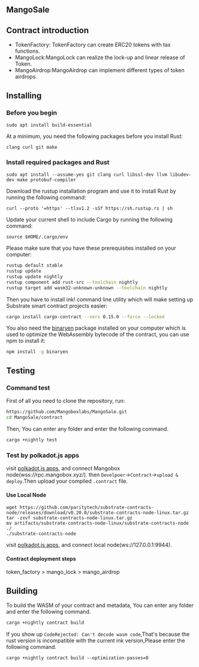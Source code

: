 ## MangoSale

## Contract introduction
- TokenFactory: TokenFactory can create ERC20 tokens with tax functions.
- MangoLock:MangoLock can realize the lock-up and linear release of Token.
- MangoAirdrop:MangoAirdrop can implement different types of token airdrops.


## Installing
### Before you begin
```
sudo apt install build-essential
```

At a minimum, you need the following packages before you install Rust:

```
clang curl git make
```
### Install required packages and Rust
```
sudo apt install --assume-yes git clang curl libssl-dev llvm libudev-dev make protobuf-compiler
```

Download the rustup installation program and use it to install Rust by running the following command:
```
curl --proto '=https' --tlsv1.2 -sSf https://sh.rustup.rs | sh
```
Update your current shell to include Cargo by running the following command:
```
source $HOME/.cargo/env
```
Please make sure that you have these prerequisites installed on your computer:

```bash
rustup default stable
rustup update
rustup update nightly
rustup component add rust-src --toolchain nightly
rustup target add wasm32-unknown-unknown --toolchain nightly
```

Then you have to install ink! command line utility which will make setting up Substrate smart contract projects easier:

```bash
cargo install cargo-contract --vers 0.15.0 --force --locked
```

You also need the [binaryen](https://github.com/WebAssembly/binaryen) package installed on your computer which is used to optimize the WebAssembly bytecode of the contract, you can use npm to install it:

```bash
npm install -g binaryen
```

## Testing
### Command  test
First of all you need to clone the repository, run:

```bash
https://github.com/Mangoboxlabs/MangoSale.git
cd MangoSale/contract
```

Then, You can enter any folder and enter the following command.

```bash
cargo +nightly test
```
### Test by polkadot.js apps
visit [polkadot.js apps](https://polkadot.js.org/apps/), and connect Mangobox node(wss://rpc.mangobox.xyz/).
then `Develpoer`->`Contract`->`upload & deploy`.Then upload your compiled `.contract` file.
#### Use Local Node
```
wget https://github.com/paritytech/substrate-contracts-node/releases/download/v0.20.0/substrate-contracts-node-linux.tar.gz
tar -zxvf substrate-contracts-node-linux.tar.gz
mv artifacts/substrate-contracts-node-linux/substrate-contracts-node ./
./substrate-contracts-node
```
visit [polkadot.js apps](https://polkadot.js.org/apps/), and connect local node(ws://127.0.0.1:9944).

#### Contract deployment steps
token_factory > mango_lock > mango_airdrop

## Building

To build the WASM of your contract and metadata, You can enter any folder and enter the following command.
```bash
cargo +nightly contract build
```
If you show up ``CodeRejected: Can't decode wasm code``,That's because the rust version is incompatible with the current ink version,Please  enter the following command.
```
cargo +nightly contract build --optimization-passes=0
```
